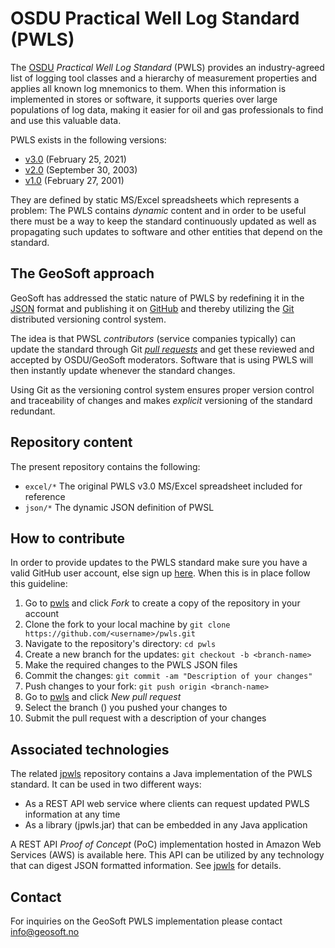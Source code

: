 # OSDU Practical Well Log Standard (PWLS)

The [OSDU](https://osduforum.org/OSDU) _Practical Well Log Standard_ (PWLS) provides an industry-agreed list of logging tool
classes and a hierarchy of measurement properties and applies all known log mnemonics to them.
When this information is implemented in stores or software, it supports queries over large
populations of log data, making it easier for oil and gas professionals to find and use this
valuable data.

PWLS exists in the following versions:

* [v3.0](https://energistics.org/practical-well-log-standard) (February 25, 2021)
* [v2.0](https://energistics.org/sites/default/files/2023-03/pwls_20.htm) (September 30, 2003)
* [v1.0](https://energistics.org/sites/default/files/2023-03/pwls_10.htm) (February 27, 2001)

They are defined by static MS/Excel spreadsheets which represents a problem: The PWLS
contains _dynamic_ content and in order to be useful there must be a way to keep the
standard continuously updated as well as propagating such updates to software and other entities
that depend on the standard.


## The GeoSoft approach

GeoSoft has addressed the static nature of PWLS by redefining it in the
[JSON](https://en.wikipedia.org/wiki/JSON)
format and publishing it on
[GitHub](https://github.com/geosoft-as/pwls)
and thereby utilizing the
[Git](https://en.wikipedia.org/wiki/Git)
distributed versioning control system.

The idea is that PWSL _contributors_ (service companies typically)
can update the standard through Git
[_pull requests_](https://docs.github.com/en/pull-requests/collaborating-with-pull-requests/proposing-changes-to-your-work-with-pull-requests/about-pull-requests)
and get these reviewed and accepted by OSDU/GeoSoft moderators.
Software that is using PWLS will then instantly update whenever the standard changes.

Using Git as the versioning control system ensures proper version control and traceability
of changes and makes _explicit_ versioning of the standard redundant.


## Repository content

The present repository contains the following:

* `excel/*` The original PWLS v3.0 MS/Excel spreadsheet included for reference
* `json/*`  The dynamic JSON definition of PWSL


## How to contribute

In order to provide updates to the PWLS standard
make sure you have a valid GitHub user account, else sign up [here](https://github.com/).
When this is in place follow this guideline:

1. Go to [pwls](https://github.com/geosoft-as/pwls) and click _Fork_ to create a copy of the repository in your account
1. Clone the fork to your local machine by `git clone https://github.com/<username>/pwls.git`
1. Navigate to the repository's directory: `cd pwls`
1. Create a new branch for the updates: `git checkout -b <branch-name>`
1. Make the required changes to the PWLS JSON files
1. Commit the changes: `git commit -am "Description of your changes"`
1. Push changes to your fork: `git push origin <branch-name>`
1. Go to [pwls](https://github.com/geosoft-as/pwls) and click _New pull request_
1. Select the branch (<branch-name>) you pushed your changes to
1. Submit the pull request with a description of your changes


## Associated technologies

The related [jpwls](https://github.com/geosoft-as/jpwls) repository contains a Java
implementation of the PWLS standard. It can be used in two different ways:

* As a REST API web service where clients can request updated PWLS information at any time
* As a library (jpwls.jar) that can be embedded in any Java application

A REST API _Proof of Concept_ (PoC) implementation hosted in Amazon Web Services (AWS) is
available here. This API can be utilized by any technology that can digest JSON formatted
information. See [jpwls](https://github.com/geosoft-as/jpwls) for details.


## Contact

For inquiries on the GeoSoft PWLS implementation please contact
[info@geosoft.no](mailto:info@geosoft.no)
